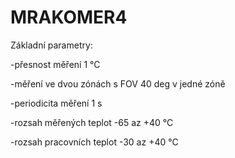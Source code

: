 # MRAKOMER4
Základní parametry:

  -přesnost měření 1 °C
  
  -měření ve dvou zónách s FOV 40 deg v jedné zóně
  
  -periodicita měření 1 s
  
  -rozsah měřených teplot -65 az +40 °C
  
  -rozsah pracovních teplot -30 az +40 °C
